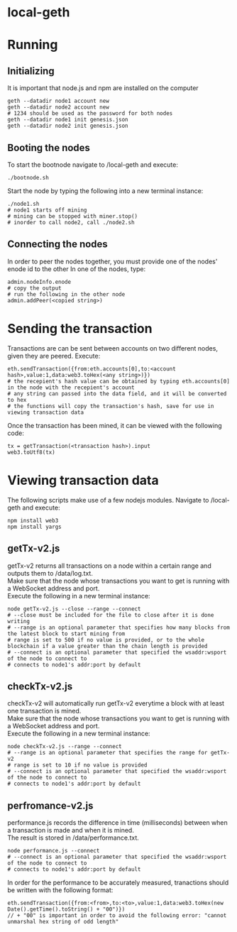 # local-geth
# Running
## Initializing
It is important that node.js and npm are installed on the computer 

```
geth --datadir node1 account new
geth --datadir node2 account new
# 1234 should be used as the password for both nodes
geth --datadir node1 init genesis.json
geth --datadir node2 init genesis.json
```

## Booting the nodes
To start the bootnode navigate to /local-geth and execute:
```
./bootnode.sh
```

Start the node by typing the following into a new terminal instance:
```
./node1.sh
# node1 starts off mining
# mining can be stopped with miner.stop()
# inorder to call node2, call ./node2.sh
```

## Connecting the nodes
In order to peer the nodes together, you must provide one of the nodes' enode id to the other
In one of the nodes, type:
```
admin.nodeInfo.enode
# copy the output
# run the following in the other node
admin.addPeer(<copied string>)
```

# Sending the transaction
Transactions are can be sent between accounts on two different nodes, given they are peered.
Execute:
```
eth.sendTransaction({from:eth.accounts[0],to:<account hash>,value:1,data:web3.toHex(<any string>)})
# the recepient's hash value can be obtained by typing eth.accounts[0] in the node with the recepient's account
# any string can passed into the data field, and it will be converted to hex
# the functions will copy the transaction's hash, save for use in viewing transaction data
```

Once the transaction has been mined, it can be viewed with the following code:
```
tx = getTransaction(<transaction hash>).input
web3.toUtf8(tx)
```

# Viewing transaction data
The following scripts make use of a few nodejs modules. Navigate to /local-geth and execute:
```
npm install web3
npm install yargs
```

## getTx-v2.js
getTx-v2 returns all transactions on a node within a certain range and outputs them to /data/log.txt.           
Make sure that the node whose transactions you want to get is running with a WebSocket address and port.                   
Execute the following in a new terminal instance:
```
node getTx-v2.js --close --range --connect
# --close must be included for the file to close after it is done writing
# --range is an optional parameter that specifies how many blocks from the latest block to start mining from
# range is set to 500 if no value is provided, or to the whole blockchain if a value greater than the chain length is provided
# --connect is an optional parameter that specified the wsaddr:wsport of the node to connect to
# connects to node1's addr:port by default
```

## checkTx-v2.js
checkTx-v2 will automatically run getTx-v2 everytime a block with at least one transaction is mined.                       
Make sure that the node whose transactions you want to get is running with a WebSocket address and port.                    
Execute the following in a new terminal instance:
```
node checkTx-v2.js --range --connect
# --range is an optional parameter that specifies the range for getTx-v2
# range is set to 10 if no value is provided
# --connect is an optional parameter that specified the wsaddr:wsport of the node to connect to
# connects to node1's addr:port by default
```

## perfromance-v2.js
performance.js records the difference in time (milliseconds) between when a transaction is made and when it is mined.    
The result is stored in /data/performance.txt.                 
```
node performance.js --connect
# --connect is an optional parameter that specified the wsaddr:wsport of the node to connect to
# connects to node1's addr:port by default
```
In order for the performance to be accurately measured, tranactions should be written with the following format: 
```
eth.sendTransaction({from:<from>,to:<to>,value:1,data:web3.toHex(new Date().getTime().toString() + "00")})
// + "00" is important in order to avoid the following error: "cannot unmarshal hex string of odd length"
```
